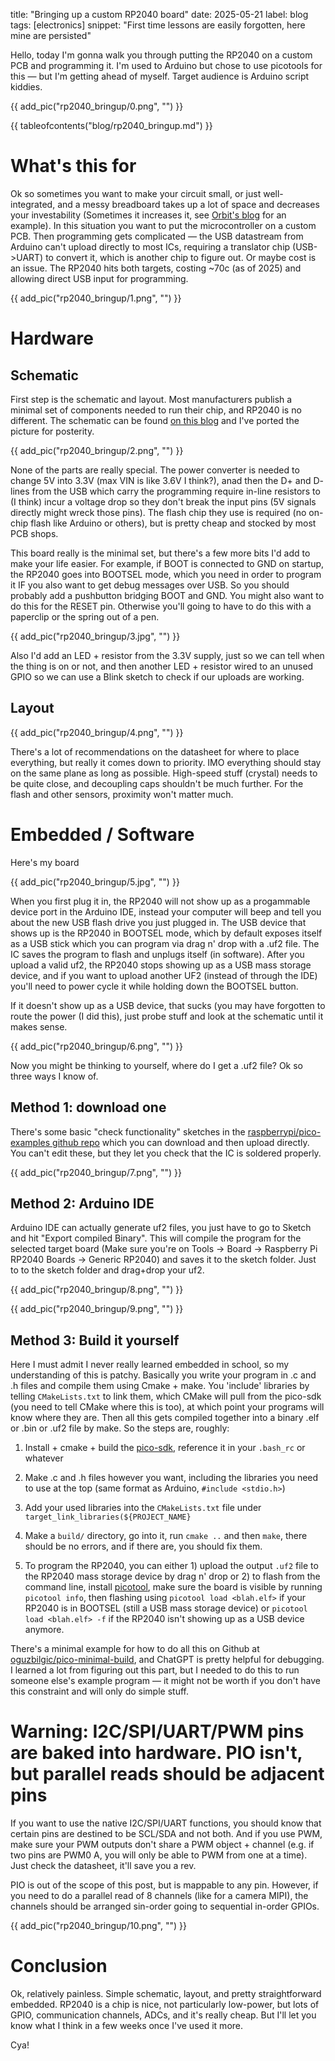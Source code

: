 title: "Bringing up a custom RP2040 board"
date: 2025-05-21
label: blog
tags: [electronics]
snippet: "First time lessons are easily forgotten, here mine are persisted"

Hello, today I'm gonna walk you through putting the RP2040 on a custom PCB and programming it. I'm used to Arduino but chose to use picotools for this — but I'm getting ahead of myself. Target audience is Arduino script kiddies. 

{{ add_pic("rp2040_bringup/0.png", "") }}

{{ tableofcontents("blog/rp2040_bringup.md") }}

# What's this for

Ok so sometimes you want to make your circuit small, or just well-integrated, and a messy breadboard takes up a lot of space and decreases your investability (Sometimes it increases it, see [Orbit's blog]() for an example). In this situation you want to put the microcontroller on a custom PCB. Then programming gets complicated — the USB datastream from Arduino can't upload directly to most ICs, requiring a translator chip (USB->UART) to convert it, which is another chip to figure out. Or maybe cost is an issue. The RP2040 hits both targets, costing ~70c (as of 2025) and allowing direct USB input for programming. 

{{ add_pic("rp2040_bringup/1.png", "") }}

# Hardware

## Schematic

First step is the schematic and layout. Most manufacturers publish a minimal set of components needed to run their chip, and RP2040 is no different. The schematic can be found [on this blog]() and I've ported the picture for posterity. 

{{ add_pic("rp2040_bringup/2.png", "") }}

None of the parts are really special. The power converter is needed to change 5V into 3.3V (max VIN is like 3.6V I think?), anad then the D+ and D- lines from the USB which carry the programming require in-line resistors to (I think) incur a voltage drop so they don't break the input pins (5V signals directly might wreck those pins). The flash chip they use is required (no on-chip flash like Arduino or others), but is pretty cheap and stocked by most PCB shops. 

This board really is the minimal set, but there's a few more bits I'd add to make your life easier. For example, if BOOT is connected to GND on startup, the RP2040 goes into BOOTSEL mode, which you need in order to program it IF you also want to get debug messages over USB. So you should probably add a pushbutton bridging BOOT and GND. You might also want to do this for the RESET pin. Otherwise you'll going to have to do this with a paperclip or the spring out of a pen.

{{ add_pic("rp2040_bringup/3.jpg", "") }}

Also I'd add an LED + resistor from the 3.3V supply, just so we can tell when the thing is on or not, and then another LED + resistor wired to an unused GPIO so we can use a Blink sketch to check if our uploads are working.

## Layout

{{ add_pic("rp2040_bringup/4.png", "") }}

There's a lot of recommendations on the datasheet for where to place everything, but really it comes down to priority. IMO everything should stay on the same plane as long as possible. High-speed stuff (crystal) needs to be quite close, and decoupling caps shouldn't be much further. For the flash and other sensors, proximity won't matter much.

# Embedded / Software

Here's my board

{{ add_pic("rp2040_bringup/5.jpg", "") }}

When you first plug it in, the RP2040 will not show up as a progammable device port in the Arduino IDE, instead your computer will beep and tell you about the new USB flash drive you just plugged in. The USB device that shows up is the RP2040 in BOOTSEL mode, which by default exposes itself as a USB stick which you can program via drag n' drop with a .uf2 file. The IC saves the program to flash and unplugs itself (in software). After you upload a valid uf2, the RP2040 stops showing up as a USB mass storage device, and if you want to upload another UF2 (instead of through the IDE) you'll need to power cycle it while holding down the BOOTSEL button. 

If it doesn't show up as a USB device, that sucks (you may have forgotten to route the power (I did this), just probe stuff and look at the schematic until it makes sense. 

{{ add_pic("rp2040_bringup/6.png", "") }}

Now you might be thinking to yourself, where do I get a .uf2 file? Ok so three ways I know of. 

## Method 1: download one

There's some basic "check functionality" sketches in the [raspberrypi/pico-examples github repo](https://github.com/raspberrypi/pico-examples) which you can download and then upload directly. You can't edit these, but they let you check that the IC is soldered properly. 

{{ add_pic("rp2040_bringup/7.png", "") }}

## Method 2: Arduino IDE

Arduino IDE can actually generate uf2 files, you just have to go to Sketch and hit "Export compiled Binary". This will compile the program for the selected target board (Make sure you're on Tools -> Board -> Raspberry Pi RP2040 Boards -> Generic RP2040) and saves it to the sketch folder. Just to to the sketch folder and drag+drop your uf2. 

{{ add_pic("rp2040_bringup/8.png", "") }}

{{ add_pic("rp2040_bringup/9.png", "") }}

## Method 3: Build it yourself

Here I must admit I never really learned embedded in school, so my understanding of this is patchy. Basically you write your program in .c and .h files and compile them using Cmake + make. You 'include' libraries by telling `CMakeLists.txt` to link them, which CMake will pull from the pico-sdk (you need to tell CMake where this is too), at which point your programs will know where they are. Then all this gets compiled together into a binary .elf or .bin or .uf2 file by make. So the steps are, roughly:

1. Install + cmake + build the [pico-sdk](https://github.com/raspberrypi/pico-sdk), reference it in your `.bash_rc` or whatever

2. Make .c and .h files however you want, including the libraries you need to use at the top (same format as Arduino, `#include <stdio.h>`)

3. Add your used libraries into the `CMakeLists.txt` file under `target_link_libraries(${PROJECT_NAME}`

4. Make a `build/` directory, go into it, run `cmake ..` and then `make`, there should be no errors, and if there are, you should fix them.

5. To program the RP2040, you can either 1) upload the output `.uf2` file to the RP2040 mass storage device by drag n' drop or 2) to flash from the command line, install [picotool](https://github.com/raspberrypi/picotool), make sure the board is visible by running `picotool info`, then flashing using `picotool load <blah.elf>` if your RP2040 is in BOOTSEL (still a USB mass storage device) or `picotool load <blah.elf> -f` if the RP2040 isn't showing up as a USB device anymore. 

There's a minimal example for how to do all this on Github at [oguzbilgic/pico-minimal-build](https://github.com/oguzbilgic/pico-minimal-build/tree/master), and ChatGPT is pretty helpful for debugging. I learned a lot from figuring out this part, but I needed to do this to run someone else's example program — it might not be worth if you don't have this constraint and will only do simple stuff. 

# Warning: I2C/SPI/UART/PWM pins are baked into hardware. PIO isn't, but parallel reads should be adjacent pins

If you want to use the native I2C/SPI/UART functions, you should know that certain pins are destined to be SCL/SDA and not both. And if you use PWM, make sure your PWM outputs don't share a PWM object + channel (e.g. if two pins are PWM0 A, you will only be able to PWM from one at a time). Just check the datasheet, it'll save you a rev.

PIO is out of the scope of this post, but is mappable to any pin. However, if you need to do a parallel read of 8 channels (like for a camera MIPI), the channels should be arranged sin-order going to sequential in-order GPIOs. 

{{ add_pic("rp2040_bringup/10.png", "") }}

# Conclusion

Ok, relatively painless. Simple schematic, layout, and pretty straightforward embedded. RP2040 is a chip is nice, not particularly low-power, but lots of GPIO, communication channels, ADCs, and it's really cheap. But I'll let you know what I think in a few weeks once I've used it more. 

Cya!
